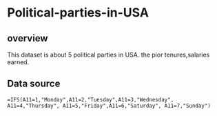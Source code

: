 # Political-parties-in-USA
## overview 
 This dataset is about 5 political parties in USA. the pior tenures,salaries earned.    
 ## Data source
 ```excel
=IFS(A11=1,"Monday",A11=2,"Tuesday",A11=3,"Wednesday", A11=4,"Thursday", A11=5,"Friday",A11=6,"Saturday", A11=7,"Sunday")
```  
